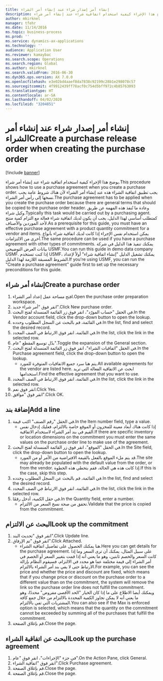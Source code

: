 ```yaml
---
title: إنشاء أمر إصدار شراء عند إنشاء أمر الشراء
description: يوضح هذا الإجراء كيفية استخدام اتفاقية شراء عند إنشاء أمر شراء.
author: mkirknel
manager: tfehr
ms.date: 11/14/2016
ms.topic: business-process
ms.prod: ''
ms.service: dynamics-ax-applications
ms.technology: ''
audience: Application User
ms.reviewer: kamaybac
ms.search.scope: Operations
ms.search.region: Global
ms.author: mkirknel
ms.search.validFrom: 2016-06-30
ms.dyn365.ops.version: AX 7.0.0
ms.openlocfilehash: e3e02bd4aaef8da7838c92199c28b1e298078c57
ms.sourcegitcommit: 4f9912439ff78acf0c754d5bff972c4b85763093
ms.translationtype: HT
ms.contentlocale: ar-SA
ms.lasthandoff: 04/02/2020
ms.locfileid: "3204851"
---
```

# <a name="create-a-purchase-release-order-when-creating-the-purchase-order"></a><span data-ttu-id="285a7-103">إنشاء أمر إصدار شراء عند إنشاء أمر الشراء</span><span class="sxs-lookup"><span data-stu-id="285a7-103">Create a purchase release order when creating the purchase order</span></span>

[!include [banner](../../includes/banner.md)]

<span data-ttu-id="285a7-104">يوضح هذا الإجراء كيفية استخدام اتفاقية شراء عند إنشاء أمر شراء.</span><span class="sxs-lookup"><span data-stu-id="285a7-104">This procedure shows how to use a purchase agreement when you create a purchase order.</span></span> <span data-ttu-id="285a7-105">يجب تطبيق اتفاقية الشراء هذه عند إنشاء أمر الشراء لأن هناك شروط عامة يجب نسخها إلى رأس أمر الشراء.</span><span class="sxs-lookup"><span data-stu-id="285a7-105">The purchase agreement has to be applied when you create the purchase order because there are general terms that should be copied to the purchase order header.</span></span> <span data-ttu-id="285a7-106">وعادة ما تُنفذ هذه المهمة عن طريق وكيل شراء.</span><span class="sxs-lookup"><span data-stu-id="285a7-106">Typically this task would be carried out by a purchasing agent.</span></span> <span data-ttu-id="285a7-107">كمتطلب أساسي لهذا الدليل، يجب أن يكون لديك اتفاقية شراء فعالة مع التزام كمية منتج لأحد الموردين والأصناف.</span><span class="sxs-lookup"><span data-stu-id="285a7-107">As a prerequisite for this guide, you must have an effective purchase agreement with a product quantity commitment for a vendor and items.</span></span> <span data-ttu-id="285a7-108">يمكن استخدام نفس الإجراء إذا كانت لديك اتفاقية شراء بأنواع أخرى من الالتزامات.</span><span class="sxs-lookup"><span data-stu-id="285a7-108">The same procedure can be used if you have a purchase agreement with other types of commitments.</span></span> <span data-ttu-id="285a7-109">يمكنك تنفيذ هذا الدليل في شركة بيانات العرض التوضيحي USMF.</span><span class="sxs-lookup"><span data-stu-id="285a7-109">You can run this guide in demo data company USMF.</span></span> <span data-ttu-id="285a7-110">إذا كنت تستخدم USMF، يمكنك تشغيل الدليل "إنشاء اتفاقية شراء" أولاً لإعداد الشروط المسبقة اللازمة لهذا الدليل.</span><span class="sxs-lookup"><span data-stu-id="285a7-110">If you're using USMF, you can run the "Create a purchase agreement" guide first to set up the necessary preconditions for this guide.</span></span>


## <a name="create-a-purchase-order"></a><span data-ttu-id="285a7-111">إنشاء أمر شراء</span><span class="sxs-lookup"><span data-stu-id="285a7-111">Create a purchase order</span></span>
1. <span data-ttu-id="285a7-112">افتح مساحة عمل إعداد أمر الشراء.</span><span class="sxs-lookup"><span data-stu-id="285a7-112">Open the purchase order preparation workspace.</span></span>
2. <span data-ttu-id="285a7-113">انقر فوق "أمر شراء جديد".</span><span class="sxs-lookup"><span data-stu-id="285a7-113">Click New purchase order.</span></span>
3. <span data-ttu-id="285a7-114">في الحقل "حساب المورّد‬"، انقر فوق زر القائمة المنسدلة لفتح البحث.</span><span class="sxs-lookup"><span data-stu-id="285a7-114">In the Vendor account field, click the drop-down button to open the lookup.</span></span>
4. <span data-ttu-id="285a7-115">في القائمة، قم بالبحث عن السجل المطلوب وحدده.</span><span class="sxs-lookup"><span data-stu-id="285a7-115">In the list, find and select the desired record.</span></span>
5. <span data-ttu-id="285a7-116">في القائمة، انقر فوق الارتباط في الصف المحدد.</span><span class="sxs-lookup"><span data-stu-id="285a7-116">In the list, click the link in the selected row.</span></span>
6. <span data-ttu-id="285a7-117">بدّل توسيع المقطع "عام".</span><span class="sxs-lookup"><span data-stu-id="285a7-117">Toggle the expansion of the General section.</span></span>
7. <span data-ttu-id="285a7-118">في الحقل "اتفاقيات الشراء"، انقر فوق زر القائمة المنسدلة لفتح البحث.</span><span class="sxs-lookup"><span data-stu-id="285a7-118">In the Purchase agreement field, click the drop-down button to open the lookup.</span></span>
    * <span data-ttu-id="285a7-119">يتم هنا سرد جميع الاتفاقيات المتوفرة للمورد.</span><span class="sxs-lookup"><span data-stu-id="285a7-119">All available agreements for the vendor are listed here.</span></span> <span data-ttu-id="285a7-120">ابحث عن الاتفاقية الفعالة التي تريد استخدامها.</span><span class="sxs-lookup"><span data-stu-id="285a7-120">Find the effective agreement that you want to use.</span></span>  
8. <span data-ttu-id="285a7-121">في القائمة، انقر فوق الارتباط في الصف المحدد.</span><span class="sxs-lookup"><span data-stu-id="285a7-121">In the list, click the link in the selected row.</span></span>
9. <span data-ttu-id="285a7-122">انقر فوق نعم.</span><span class="sxs-lookup"><span data-stu-id="285a7-122">Click Yes.</span></span>
10. <span data-ttu-id="285a7-123">انقر فوق "موافق".</span><span class="sxs-lookup"><span data-stu-id="285a7-123">Click OK.</span></span>

## <a name="add-a-line"></a><span data-ttu-id="285a7-124">إضافة بند</span><span class="sxs-lookup"><span data-stu-id="285a7-124">Add a line</span></span>
1. <span data-ttu-id="285a7-125">في الحقل "رقم الصنف" اكتب قيمة.</span><span class="sxs-lookup"><span data-stu-id="285a7-125">In the Item number field, type a value.</span></span>
    * <span data-ttu-id="285a7-126">إذا كانت هناك أبعاد معينة للمخزون أو الموقع خاصة بالالتزام، فعليك إدخال نفس القيم في بند أمر الشراء لاستخدام الاتفاقية.</span><span class="sxs-lookup"><span data-stu-id="285a7-126">If there are specific inventory or location dimensions on the commitment you must enter the same values on the purchase order line to make use of the agreement.</span></span>  
2. <span data-ttu-id="285a7-127">في الحقل "الموقع"، انقر فوق زر القائمة المنسدلة لفتح البحث.</span><span class="sxs-lookup"><span data-stu-id="285a7-127">In the Site field, click the drop-down button to open the lookup.</span></span>
    * <span data-ttu-id="285a7-128">قد يتم ملء الموقع بالفعل بالقيمة الافتراضية من الأمر أو من المورد.</span><span class="sxs-lookup"><span data-stu-id="285a7-128">The site may already be populated with the default value from the order, or from the vendor.</span></span> <span data-ttu-id="285a7-129">إذا كانت هذه هي الحالة، فقم بتخطي هذه الخطوة.</span><span class="sxs-lookup"><span data-stu-id="285a7-129">If this is the case, skip this step.</span></span>  
3. <span data-ttu-id="285a7-130">في القائمة، قم بالبحث عن السجل المطلوب وحدده.</span><span class="sxs-lookup"><span data-stu-id="285a7-130">In the list, find and select the desired record.</span></span>
4. <span data-ttu-id="285a7-131">في القائمة، انقر فوق الارتباط في الصف المحدد.</span><span class="sxs-lookup"><span data-stu-id="285a7-131">In the list, click the link in the selected row.</span></span>
5. <span data-ttu-id="285a7-132">في حقل الكمية، أدخل رقمًا.</span><span class="sxs-lookup"><span data-stu-id="285a7-132">In the Quantity field, enter a number.</span></span>
    * <span data-ttu-id="285a7-133">تحقق من صحة نسخ السعر من الالتزام.</span><span class="sxs-lookup"><span data-stu-id="285a7-133">Validate that the price is copied from the commitment.</span></span>  

## <a name="look-up-the-commitment"></a><span data-ttu-id="285a7-134">البحث عن الالتزام</span><span class="sxs-lookup"><span data-stu-id="285a7-134">Look up the commitment</span></span>
1. <span data-ttu-id="285a7-135">انقر فوق "تحديث البند".</span><span class="sxs-lookup"><span data-stu-id="285a7-135">Click Update line.</span></span>
2. <span data-ttu-id="285a7-136">انقر فوق "تم الإرفاق".</span><span class="sxs-lookup"><span data-stu-id="285a7-136">Click Attached.</span></span>
    * <span data-ttu-id="285a7-137">هنا يمكنك الحصول على تفاصيل اتفاقية الشراء.</span><span class="sxs-lookup"><span data-stu-id="285a7-137">Here you can get details for the purchase agreement.</span></span> <span data-ttu-id="285a7-138">على سبيل المثال، يمكنك أن ترى السعر وما إذا كانت السعر والخصم ثابتين، وهو ما يعني أنه إذا قمت بتغيير السعر أو الخصم في أمر الشراء إلى قيمة مختلفة عما هو محدد في الالتزام، فسيقوم النظام بإزالة الارتباط حتى لا يفي بند أمر الشراء بالالتزام.</span><span class="sxs-lookup"><span data-stu-id="285a7-138">For example, you can see the price and whether the price and discount are fixed, which means that if you change price or discount on the purchase order to a different value than on the commitment, the system will remove the link so the purchase order line does not fulfill the commitment.</span></span> <span data-ttu-id="285a7-139">ويمكنك أيضا الاطلاع على ما إذا كان الخيار "الحد الأقصى مفروض" محددًا، وهو ما يعني أنه لا يمكن تجاوز الكمية المحددة بالالتزام من خلال جمع كافة المشتريات التي تفي بالالتزام.</span><span class="sxs-lookup"><span data-stu-id="285a7-139">You can also see if the Max is enforced option is selected, which means that the quantity on the commitment cannot be exceeded by summing all of the purchases that fulfill the commitment.</span></span>  
3. <span data-ttu-id="285a7-140">قم بإغلاق الصفحة.</span><span class="sxs-lookup"><span data-stu-id="285a7-140">Close the page.</span></span>

## <a name="look-up-the-purchase-agreement"></a><span data-ttu-id="285a7-141">البحث عن اتفاقية الشراء</span><span class="sxs-lookup"><span data-stu-id="285a7-141">Look up the purchase agreement</span></span>
1. <span data-ttu-id="285a7-142">في جزء "الإجراءات"، انقر فوق "عام".</span><span class="sxs-lookup"><span data-stu-id="285a7-142">On the Action Pane, click General.</span></span>
2. <span data-ttu-id="285a7-143">انقر فوق "اتفاقية الشراء".</span><span class="sxs-lookup"><span data-stu-id="285a7-143">Click Purchase agreement.</span></span>
3. <span data-ttu-id="285a7-144">قم بإغلاق الصفحة.</span><span class="sxs-lookup"><span data-stu-id="285a7-144">Close the page.</span></span>
4. <span data-ttu-id="285a7-145">قم بإغلاق الصفحة.</span><span class="sxs-lookup"><span data-stu-id="285a7-145">Close the page.</span></span>

